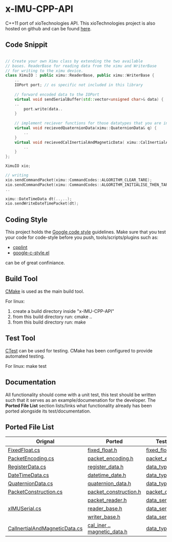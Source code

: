 x-IMU-CPP-API
=============

C++11 port of xioTechnologies API.
This xioTechnologies project is also hosted on github and can be found [here](https://github.com/xioTechnologies/x-IMU-GUI).

Code Snippit
------------
``` cpp

// Create your own Ximu class by extending the two available
// bases. ReaderBase for reading data from the ximu and WriterBase
// for writing to the ximu device. 
class XimuIO : public ximu::ReaderBase, public ximu::WriterBase {
    ..
    IOPort port; // os specific not included in this library
    
    // forward encoded data to the IOPort
    virtual void sendSerialBuffer(std::vector<unsigned char>& data) {
    ..
        port.write(data..
    }
    
    // implement reciever functions for those datatypes that you are interested in
    virtual void recievedQuaternionData(ximu::QuaternionData& q) {
        ..  
    }
    virtual void recievedCalInertialAndMagneticData( ximu::CalInertialAndMagneticData& data){
        ..        
    }
};

XimuIO xio;

// writing 
xio.sendCommandPacket(ximu::CommandCodes::ALGORITHM_CLEAR_TARE);
xio.sendCommandPacket(ximu::CommandCodes::ALGORITHM_INITIALISE_THEN_TARE);
..

ximu::DateTimeData dt(..,..);
xio.sendWriteDateTimePacket(dt);
```


Coding Style
------------
This project holds the [Google code style](http://google-styleguide.googlecode.com/svn/trunk/cppguide.html) guidelines.
Make sure that you test your code for code-style before you push, tools/scripts/plugins such as:

+ [cpplint](http://google-styleguide.googlecode.com/svn/trunk/cpplint/cpplint.py)
+ [google-c-style.el](http://google-styleguide.googlecode.com/svn/trunk/google-c-style.el)

can be of great confiniance.

Build Tool
------------
[CMake](http://www.cmake.org) is used as the main build tool.

For linux:
   1. create a build directory inside "x-IMU-CPP-API"
   2. from this build directory run: cmake ..
   3. from this build directory run: make

Test Tool
-----------
[CTest](http://www.cmake.org/cmake/help/v2.8.8/ctest.html) can be used for testing.
CMake has been configured to provide automated testing.

For linux: make test 

Documentation
--------------
All functionality should come with a unit test, this test should be written such that it
serves as an example/documenation for the developer. The **Ported File List** section lists/links
what functionality already has been ported alongside its test/documentation.

Ported File List
----------------
| Orignal | Ported | Test/Documentation |
| ------- | ------ | ------------------ |
| [FixedFloat.cs](https://github.com/xioTechnologies/x-IMU-GUI/blob/master/x-IMU%20API/FixedFloat.cs) | [fixed_float.h](https://github.com/Auke-Dirk/x-IMU-CPP-API/blob/master/include/ximuapi/utils/fixed_float.h) | [fixed_float_test.cpp](https://github.com/Auke-Dirk/x-IMU-CPP-API/blob/master/tests/fixed_float_test.cpp)
| [PacketEncoding.cs](https://github.com/xioTechnologies/x-IMU-GUI/blob/master/x-IMU%20API/PacketEncoding.cs) | [packet_encoding.h](https://github.com/Auke-Dirk/x-IMU-CPP-API/blob/master/include/ximuapi/packet/packet_encoding.h)| [packet_encoding_test.cpp](https://github.com/Auke-Dirk/x-IMU-CPP-API/blob/master/tests/packet_encoding_test.cpp)
| [RegisterData.cs](https://github.com/xioTechnologies/x-IMU-GUI/blob/master/x-IMU%20API/RegisterData.cs) | [register_data.h](https://github.com/Auke-Dirk/x-IMU-CPP-API/blob/master/include/ximuapi/data/register_data.h) | [data_types_test.cpp](https://github.com/Auke-Dirk/x-IMU-CPP-API/blob/master/tests/data_types_test.cpp) |
| [DateTimeData.cs](https://github.com/xioTechnologies/x-IMU-GUI/blob/master/x-IMU%20API/DateTimeData.cs) | [datetime_date.h](https://github.com/Auke-Dirk/x-IMU-CPP-API/blob/master/include/ximuapi/data/datetime_data.h) | [data_types_test.cpp](https://github.com/Auke-Dirk/x-IMU-CPP-API/blob/master/tests/data_types_test.cpp) |
| [QuaternionData.cs](https://github.com/xioTechnologies/x-IMU-GUI/blob/master/x-IMU%20API/QuaternionData.cs) | [quaternion_data.h](https://github.com/Auke-Dirk/x-IMU-CPP-API/blob/master/include/ximuapi/data/quaternion_data.h) | [data_types_test.cpp](https://github.com/Auke-Dirk/x-IMU-CPP-API/blob/master/tests/data_types_test.cpp) |
| [PacketConstruction.cs](https://github.com/xioTechnologies/x-IMU-GUI/blob/master/x-IMU%20API/PacketConstruction.cs) | [packet_construction.h](https://github.com/Auke-Dirk/x-IMU-CPP-API/blob/master/include/ximuapi/packet/packet_construction.h) | [packet_construction_test.cpp](https://github.com/Auke-Dirk/x-IMU-CPP-API/blob/master/tests/packet_construction_test.cpp) |
| |[packet_reader.h](https://github.com/Auke-Dirk/x-IMU-CPP-API/blob/master/include/ximuapi/serialization/packet_reader.h)  | [data_serialization_test.cpp](https://github.com/Auke-Dirk/x-IMU-CPP-API/blob/master/tests/data_serialization_test.cpp) |
| [xIMUSerial.cs](https://github.com/xioTechnologies/x-IMU-GUI/blob/master/x-IMU%20API/xIMUserial.cs) | [reader_base.h](https://github.com/Auke-Dirk/x-IMU-CPP-API/blob/master/include/ximuapi/serialization/reader_base.h) | [data_serialization_test.cpp](https://github.com/Auke-Dirk/x-IMU-CPP-API/blob/master/tests/data_serialization_test.cpp) |
||[writer_base.h](https://github.com/Auke-Dirk/x-IMU-CPP-API/blob/master/include/ximuapi/serialization/writer_base.h)| [data_serial_writer_test.cpp](https://github.com/Auke-Dirk/x-IMU-CPP-API/blob/master/tests/data_serial_writer_test.cpp)|
|[CalInertialAndMagneticData.cs](https://github.com/xioTechnologies/x-IMU-GUI/blob/master/x-IMU%20API/CalInertialAndMagneticData.cs)| [cal_iner .. magnetic_data.h](https://github.com/Auke-Dirk/x-IMU-CPP-API/blob/master/include/ximuapi/data/cal_inertial_and_magnetic_data.h) |  [data_types_test.cpp](https://github.com/Auke-Dirk/x-IMU-CPP-API/blob/master/tests/data_types_test.cpp) |
